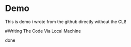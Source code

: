 # Demo

This is demo i wrote from the github directly without the CLI!

#Writing The Code Via Local Machine

done